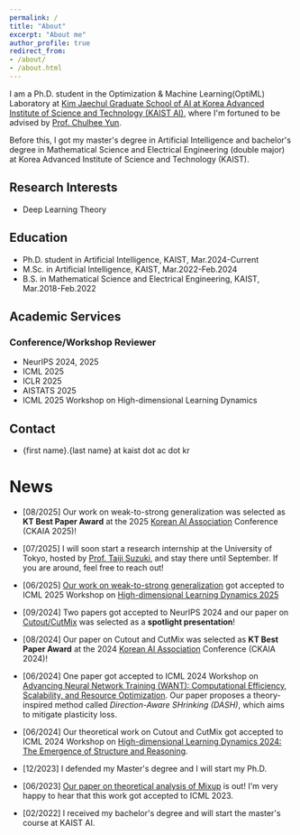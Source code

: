 ```yaml
---
permalink: /
title: "About"
excerpt: "About me"
author_profile: true
redirect_from: 
- /about/
- /about.html
---
```


I am a Ph.D. student in the Optimization & Machine Learning(OptiML) Laboratory at [Kim Jaechul Graduate School of AI at Korea Advanced Institute of Science and Technology (KAIST AI)](https://gsai.kaist.ac.kr), where I'm fortuned to be advised by [Prof. Chulhee Yun](https://chulheeyun.github.io/). 

Before this, I got my master's degree in Artificial Intelligence and bachelor's degree in Mathematical Science and Electrical Engineering (double major) at Korea Advanced Institute of Science and Technology (KAIST).

## Research Interests
- Deep Learning Theory

## Education
- Ph.D. student in Artificial Intelligence, KAIST, Mar.2024-Current
- M.Sc. in Artificial Intelligence, KAIST, Mar.2022-Feb.2024
- B.S. in Mathematical Science and Electrical Engineering, KAIST, Mar.2018-Feb.2022

## Academic Services
### Conference/Workshop Reviewer
- NeurIPS 2024, 2025
- ICML 2025
- ICLR 2025
- AISTATS 2025
- ICML 2025 Workshop on High-dimensional Learning Dynamics

## Contact
- {first name}.{last name} at kaist dot ac dot kr

# News
* [08/2025] Our work on weak-to-strong generalization was selected as **KT Best Paper Award**  at the 2025 <a href="http://aiassociation.kr" target="_blank">Korean AI Association</a> Conference (CKAIA 2025)!

* [07/2025] I will soon start a research internship at the University of Tokyo, hosted by [Prof. Taiji Suzuki](https://ibis.t.u-tokyo.ac.jp/suzuki/), and stay there until September. If you are around, feel free to reach out!
* [06/2025] [Our work on weak-to-strong generalization](https://openreview.net/forum?id=llHl4XN0yV) got accepted to ICML 2025 Workshop on [High-dimensional Learning Dynamics 2025](https://sites.google.com/view/hidimlearning/home)
* [09/2024] Two papers got accepted to NeurIPS 2024 and our paper on [Cutout/CutMix](https://arxiv.org/abs/2410.23672) was selected as a **spotlight presentation**! 
* [08/2024] Our paper on Cutout and CutMix was selected as **KT Best Paper Award** at the 2024 <a href="http://aiassociation.kr" target="_blank">Korean AI Association</a> Conference (CKAIA 2024)!

* [06/2024] One paper got accepted to ICML 2024 Workshop on [Advancing Neural Network Training (WANT): Computational Efficiency, Scalability, and Resource Optimization](https://want-ai-hpc.github.io/icml2024/about/). Our paper proposes a theory-inspired method called *Direction-Aware SHrinking (DASH)*, which aims to mitigate plasticity loss.

* [06/2024] Our theoretical work on Cutout and CutMix got accepted to ICML 2024 Workshop on [High-dimensional Learning Dynamics 2024: The Emergence of Structure and Reasoning](https://sites.google.com/view/hidimlearning/home).

* [12/2023] I defended my Master's degree and I will start my Ph.D.

* [06/2023] [Our paper on theoretical analysis of Mixup](https://arxiv.org/abs/2306.00267) is out! I'm very happy to hear that this work got accepted to ICML 2023.

* [02/2022] I received my bachelor's degree and will start the master's course at KAIST AI.
